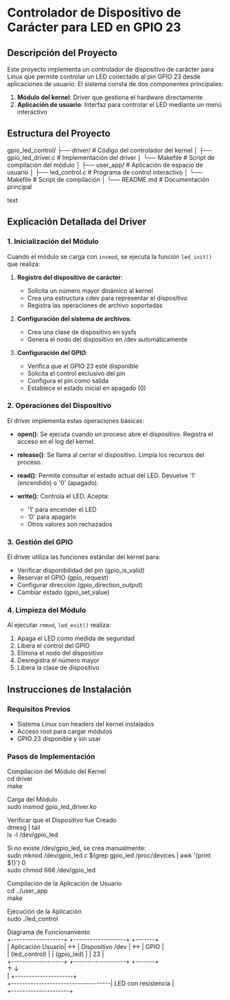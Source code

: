 # Controlador de Dispositivo de Carácter para LED en GPIO 23

## Descripción del Proyecto

Este proyecto implementa un controlador de dispositivo de carácter para Linux que permite controlar un LED conectado al pin GPIO 23 desde aplicaciones de usuario. El sistema consta de dos componentes principales:

1. **Módulo del kernel**: Driver que gestiona el hardware directamente
2. **Aplicación de usuario**: Interfaz para controlar el LED mediante un menú interactivo

## Estructura del Proyecto
gpio_led_control/
├── driver/ # Código del controlador del kernel
│ ├── gpio_led_driver.c # Implementación del driver
│ └── Makefile # Script de compilación del módulo
│
├── user_app/ # Aplicación de espacio de usuario
│ ├── led_control.c # Programa de control interactivo
│ └── Makefile # Script de compilación
│
└── README.md # Documentación principal

text

## Explicación Detallada del Driver

### 1. Inicialización del Módulo

Cuando el módulo se carga con `insmod`, se ejecuta la función `led_init()` que realiza:

1. **Registro del dispositivo de carácter**:
   - Solicita un número mayor dinámico al kernel
   - Crea una estructura cdev para representar el dispositivo
   - Registra las operaciones de archivo soportadas

2. **Configuración del sistema de archivos**:
   - Crea una clase de dispositivo en sysfs
   - Genera el nodo del dispositivo en /dev automáticamente

3. **Configuración del GPIO**:
   - Verifica que el GPIO 23 esté disponible
   - Solicita el control exclusivo del pin
   - Configura el pin como salida
   - Establece el estado inicial en apagado (0)

### 2. Operaciones del Dispositivo

El driver implementa estas operaciones básicas:

- **open()**: Se ejecuta cuando un proceso abre el dispositivo. Registra el acceso en el log del kernel.

- **release()**: Se llama al cerrar el dispositivo. Limpia los recursos del proceso.

- **read()**: Permite consultar el estado actual del LED. Devuelve '1' (encendido) o '0' (apagado).

- **write()**: Controla el LED. Acepta:
  - '1' para encender el LED
  - '0' para apagarlo
  - Otros valores son rechazados

### 3. Gestión del GPIO

El driver utiliza las funciones estándar del kernel para:
- Verificar disponibilidad del pin (gpio_is_valid)
- Reservar el GPIO (gpio_request)
- Configurar dirección (gpio_direction_output)
- Cambiar estado (gpio_set_value)

### 4. Limpieza del Módulo

Al ejecutar `rmmod`, `led_exit()` realiza:
1. Apaga el LED como medida de seguridad
2. Libera el control del GPIO
3. Elimina el nodo del dispositivo
4. Desregistra el número mayor
5. Libera la clase de dispositivo

## Instrucciones de Instalación

### Requisitos Previos
- Sistema Linux con headers del kernel instalados
- Acceso root para cargar módulos
- GPIO 23 disponible y sin usar

### Pasos de Implementación

Compilación del Módulo del Kernel  
cd driver  
make  

Carga del Módulo  
sudo insmod gpio_led_driver.ko  

Verificar que el Dispositivo fue Creado  
dmesg | tail  
ls -l /dev/gpio_led  

Si no existe /dev/gpio_led, se crea manualmente:  
sudo mknod /dev/gpio_led c $(grep gpio_led /proc/devices | awk '{print $1}') 0  
sudo chmod 666 /dev/gpio_led  

Compilación de la Aplicación de Usuario  
cd ../user_app  
make  

Ejecución de la Aplicación  
sudo ./led_control  

Diagrama de Funcionamiento  
+-------------------+     +-------------------+     +-------+  
| Aplicación Usuario| <-> | Dispositivo /dev  | <-> | GPIO  |  
| (led_control)     |     | (gpio_led)        |     |  23   |  
+-------------------+     +-------------------+     +-------+  
       ↑                                             ↓  
       |                                    +---------------------+  
       +------------------------------------| LED con resistencia |  
                                            +---------------------+
